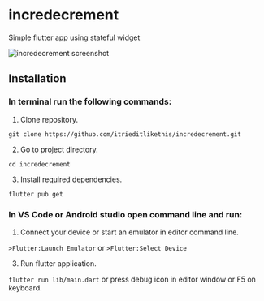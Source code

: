 # incredecrement

Simple flutter app using stateful widget

![incredecrement screenshot](https://github.com/itrieditlikethis/assets/blob/main/incredecrement.png?raw=true)

## Installation

### In terminal run the following commands:

1. Clone repository.

`git clone https://github.com/itrieditlikethis/incredecrement.git`

2. Go to project directory.

`cd incredecrement`

3. Install required dependencies.

`flutter pub get`

### In VS Code or Android studio open command line and run:

1. Connect your device or start an emulator in editor command line.

`>Flutter:Launch Emulator` or `>Flutter:Select Device`

3. Run flutter application.

`flutter run lib/main.dart` or press debug icon in editor window or F5 on keyboard.


